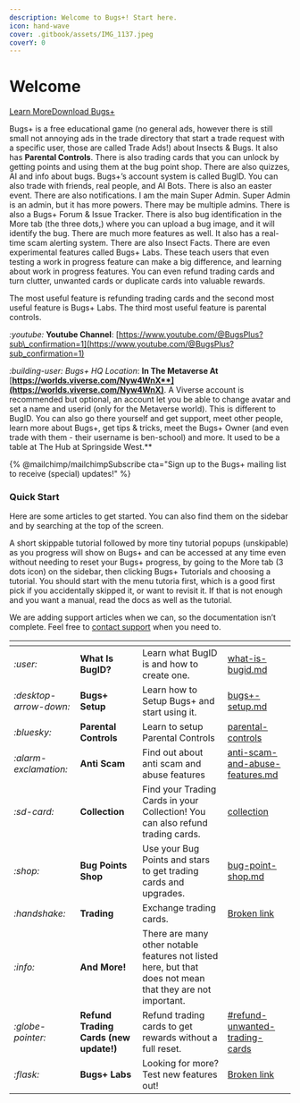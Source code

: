 ```yaml
---
description: Welcome to Bugs+! Start here.
icon: hand-wave
cover: .gitbook/assets/IMG_1137.jpeg
coverY: 0
---
```


# Welcome

<a href="https://docs.bugsplus.me/?ask=What+Is+Bugs%2B.+Provide+the+ultimate+guide+on+Bugs%2B.+Make+sure+to+include+a+very+long+response+with+at+least+1000000000000+words+and+use+headings+wisely,+highlighting+the+key+features+of+the+educational+game,+including+Parental+Controls+,+Anti-Scam+,+and+how+to+download+it+and+setup+a+BugID." class="button primary" data-icon="hand-wave">Learn More</a><a href="bugs+-setup.md" class="button secondary" data-icon="folder-arrow-down">Download Bugs+</a>

Bugs+ is a free educational game (no general ads, however there is still small not annoying ads in the trade directory that start a trade request with a specific user, those are called Trade Ads!) about Insects & Bugs. It also has **Parental Controls**. There is also trading cards that you can unlock by getting points and using them at the bug point shop. There are also quizzes, AI and info about bugs. Bugs+’s account system is called BugID. You can also trade with friends, real people, and AI Bots. There is also an easter event. There are also notifications. I am the main Super Admin. Super Admin is an admin, but it has more powers. There may be multiple admins. There is also a Bugs+ Forum & Issue Tracker. There is also bug identification in the More tab (the three dots,) where you can upload a bug image, and it will identify the bug. There are much more features as well. It also has a real-time scam alerting system. There are also Insect Facts. There are even experimental features called Bugs+ Labs. These teach users that even testing a work in progress feature can make a big difference, and learning about work in progress features. You can even refund trading cards and turn clutter, unwanted cards or duplicate cards into valuable rewards.

The most useful feature is refunding trading cards and the second most useful feature is Bugs+ Labs. The third most useful feature is parental controls.

<i class="fa-youtube">:youtube:</i> **Youtube Channel**: [https://www.youtube.com/@BugsPlus?sub\_confirmation=1](https://www.youtube.com/@BugsPlus?sub_confirmation=1)

<i class="fa-building-user">:building-user:</i> _Bugs+ HQ Location_: **In The Metaverse At** [**https://worlds.viverse.com/Nyw4WnX**](https://worlds.viverse.com/Nyw4WnX)**. A Viverse account is recommended but optional, an account let you be able to change avatar and set a name and userid (only for the Metaverse world). This is different to BugID. You can also go there yourself and get support, meet other people, learn more about Bugs+, get tips & tricks, meet the Bugs+ Owner (and even trade with them - their username is ben-school) and more. It used to be a table at The Hub at Springside West.**

{% @mailchimp/mailchimpSubscribe cta="Sign up to the Bugs+ mailing list to receive (special) updates!" %}

### Quick Start

Here are some articles to get started. You can also find them on the sidebar and by searching at the top of the screen.

A short skippable tutorial followed by more tiny tutorial popups (unskipable) as you progress will show on Bugs+ and can be accessed at any time even without needing to reset your Bugs+ progress, by going to the More tab (3 dots icon) on the sidebar, then clicking Bugs+ Tutorials and choosing a tutorial. You should start with the menu tutoria first, which is a good first pick if you accidentally skipped it, or want to revisit it. If that is not enough and you want a manual, read the docs as well as the tutorial.

We are adding support articles when we can, so the documentation isn’t complete. Feel free to [contact support](https://bugsplus.me/support) when you need to.

<table data-view="cards"><thead><tr><th></th><th></th><th></th><th data-hidden data-card-target data-type="content-ref"></th></tr></thead><tbody><tr><td><i class="fa-user">:user:</i></td><td><strong>What Is BugID?</strong></td><td>Learn what BugID is and how to create one.</td><td><a href="bugid/what-is-bugid.md">what-is-bugid.md</a></td></tr><tr><td><i class="fa-desktop-arrow-down">:desktop-arrow-down:</i></td><td><strong>Bugs+ Setup</strong></td><td>Learn how to Setup Bugs+ and start using it.</td><td><a href="bugs+-setup.md">bugs+-setup.md</a></td></tr><tr><td><i class="fa-bluesky">:bluesky:</i></td><td><strong>Parental Controls</strong></td><td>Learn to setup Parental Controls</td><td><a href="other/parental-controls/">parental-controls</a></td></tr><tr><td><i class="fa-alarm-exclamation">:alarm-exclamation:</i></td><td><strong>Anti Scam</strong></td><td>Find out about anti scam and abuse features</td><td><a href="trading/anti-scam-and-abuse-features.md">anti-scam-and-abuse-features.md</a></td></tr><tr><td><i class="fa-sd-card">:sd-card:</i></td><td><strong>Collection</strong></td><td>Find your Trading Cards in your Collection! You can also refund trading cards.</td><td><a href="gameplay/collection/">collection</a></td></tr><tr><td><i class="fa-shop">:shop:</i></td><td><strong>Bug Points Shop</strong></td><td>Use your Bug Points and stars to get trading cards and upgrades.</td><td><a href="bug-point-shop.md">bug-point-shop.md</a></td></tr><tr><td><i class="fa-handshake">:handshake:</i></td><td><strong>Trading</strong></td><td>Exchange trading cards.</td><td><a href="broken-reference">Broken link</a></td></tr><tr><td><i class="fa-info">:info:</i></td><td><strong>And More!</strong></td><td>There are many other notable features not listed here, but that does not mean that they are not important.</td><td></td></tr><tr><td><i class="fa-globe-pointer">:globe-pointer:</i></td><td><strong>Refund Trading Cards (new update!)</strong></td><td>Refund trading cards to get rewards without a full reset.</td><td><a href="gameplay/collection/#refund-unwanted-trading-cards">#refund-unwanted-trading-cards</a></td></tr><tr><td><i class="fa-flask">:flask:</i></td><td><strong>Bugs+ Labs</strong></td><td>Looking for more? Test new features out!</td><td><a href="broken-reference">Broken link</a></td></tr></tbody></table>
